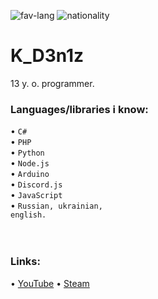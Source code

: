 ![fav-lang](https://img.shields.io/badge/favourite%20language-C%23-blueviolet)
![nationality](https://img.shields.io/badge/nationality-ukrainian-yellow)

# K_D3n1z
13 y. o. programmer.
### Languages/libraries i know:
• <code>C#</code><br>
• <code>PHP</code><br>
• <code>Python</code><br>
• <code>Node.js</code><br>
• <code>Arduino</code><br>
• <code>Discord.js</code><br>
• <code>JavaScript</code><br>
• <code>Russian, ukrainian, english.</code><br>
<br><br>
### Links:
• [YouTube](https://www.youtube.com/channel/UCh76y2A6qXFUUTF69xMluPg)
• [Steam](https://steamcommunity.com/id/k_d3n1z/)
